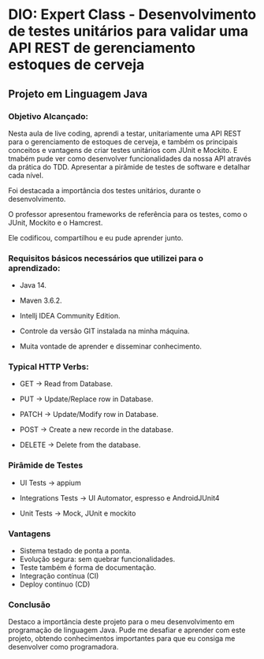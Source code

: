 # DIO: Expert Class - Desenvolvimento de testes unitários para validar uma API REST de gerenciamento estoques de cerveja
## Projeto em Linguagem Java



### Objetivo Alcançado:

Nesta aula de live coding, aprendi a testar, unitariamente uma API REST para o gerenciamento de estoques de cerveja, e também os principais conceitos e vantagens de criar testes unitários com JUnit e Mockito. E tmabém pude ver como desenvolver funcionalidades da nossa API através da prática do TDD. Apresentar a pirâmide de testes de software e detalhar cada nível.

Foi destacada a importância dos testes unitários, durante o desenvolvimento.

O professor apresentou  frameworks de referência para os testes, como o  JUnit, Mockito e o Hamcrest.

Ele codificou, compartilhou e eu pude aprender junto.



### Requisitos básicos necessários que utilizei para o aprendizado:
- Java 14.

- Maven 3.6.2.

- Intellj IDEA Community Edition.

- Controle da versão  GIT instalada na minha máquina.

- Muita vontade de aprender e disseminar conhecimento.

  

### Typical HTTP Verbs:
- GET -> Read from Database.

- PUT -> Update/Replace row in Database.

- PATCH -> Update/Modify row in Database.

- POST -> Create a new recorde in the database.

- DELETE -> Delete from the database.

  

### Pirâmide de Testes
- UI Tests -> appium

- Integrations Tests -> UI Automator, espresso e AndroidJUnit4

- Unit Tests -> Mock, JUnit e mockito

  

### Vantagens
- Sistema testado de ponta a ponta.
- Evolução segura: sem quebrar funcionalidades.
- Teste também é forma de documentação.
- Integração contínua (CI)
- Deploy contínuo (CD)



### Conclusão

Destaco a importância deste projeto para o meu desenvolvimento em programação de linguagem Java. Pude me desafiar e aprender com este projeto, obtendo conhecimentos importantes para que eu consiga me desenvolver como programadora.


